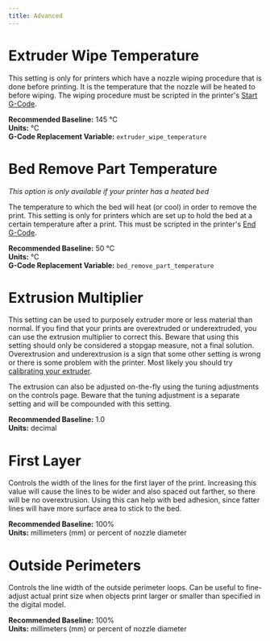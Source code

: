```yaml
---
title: Advanced
---
```


Extruder Wipe Temperature
=========================

This setting is only for printers which have a nozzle wiping procedure that is done before printing. It is the temperature that the nozzle will be heated to before wiping. The wiping procedure must be scripted in the printer's [Start G-Code](../../printer-settings/gcode/gcode#start-gcode).

**Recommended Baseline:** 145 °C  
**Units:** °C  
**G-Code Replacement Variable:** `extruder_wipe_temperature`

Bed Remove Part Temperature
===========================

*This option is only available if your printer has a heated bed*

The temperature to which the bed will heat (or cool) in order to remove the print. This setting is only for printers which are set up to hold the bed at a certain temperature after a print. This must be scripted in the printer's [End G-Code](../../printer-settings/gcode/gcode#end-gcode).

**Recommended Baseline:** 50 °C  
**Units:** °C  
**G-Code Replacement Variable:** `bed_remove_part_temperature`

Extrusion Multiplier
====================

This setting can be used to purposely extruder more or less material than normal. If you find that your prints are overextruded or underextruded, you can use the extrusion multiplier to correct this. Beware that using this setting should only be considered a stopgap measure, not a final solution. Overextrusion and underextrusion is a sign that some other setting is wrong or there is some problem with the printer. Most likely you should try [calibrating your extruder](https://www.matterhackers.com/articles/how-to-calibrate-your-extruder).

The extrusion can also be adjusted on-the-fly using the tuning adjustments on the controls page. Beware that the tuning adjustment is a separate setting and will be compounded with this setting.

**Recommended Baseline:** 1.0  
**Units:** decimal  

First Layer
===========

Controls the width of the lines for the first layer of the print. Increasing this value will cause the lines to be wider and also spaced out farther, so there will be no overextrusion. Using this can help with bed adhesion, since fatter lines will have more surface area to stick to the bed.

**Recommended Baseline:** 100%  
**Units:** millimeters (mm) or percent of nozzle diameter  

Outside Perimeters
==================

Controls the line width of the outside perimeter loops. Can be useful to fine-adjust actual print size when objects print larger or smaller than specified in the digital model.

**Recommended Baseline:** 100%  
**Units:** millimeters (mm) or percent of nozzle diameter  